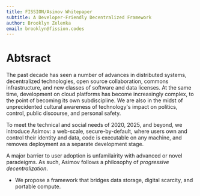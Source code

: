 ```yaml
---
title: FISSION/Asimov Whitepaper
subtitle: A Developer-Friendly Decentralized Framework
author: Brooklyn Zelenka
email: brooklyn@fission.codes
---
```


# Abtsract

The past decade has seen a number of advances in distributed systems, decentralized technologies, open source collaboration, commons infrastructure, and new classes of software and data licenses. At the same time, development on cloud platforms has become increasingly complex, to the point of becoming its own subdiscipline. We are also in the midst of unprecidented cultural awareness of technology's impact on politics, control, public discourse, and personal safety.

To meet the technical and social needs of 2020, 2025, and beyond, we introduce Asimov: a web-scale, secure-by-default, where users own and control their identity and data, code is executable on any machine, and removes deployment as a separate development stage.

A major barrier to user adoption is unfamilairity with advanced or novel paradeigms. As such, Asimov follows a philosophy of _progressive decentralization_.

* We propose a framework that bridges data storage, digital scarcity, and portable compute.
